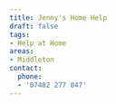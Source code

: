 ```yaml
---
title: Jenny's Home Help
draft: false
tags:
- Help at Home
areas:
- Middleton
contact:
  phone:
  - '07482 277 847'
---
```


